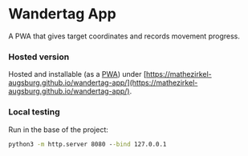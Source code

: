 # Wandertag App

A PWA that gives target coordinates and records movement progress.

### Hosted version

Hosted and installable (as a [PWA](https://web.dev/progressive-web-apps/)) under [https://mathezirkel-augsburg.github.io/wandertag-app/](https://mathezirkel-augsburg.github.io/wandertag-app/).

### Local testing

Run in the base of the project:

```cmd
python3 -m http.server 8080 --bind 127.0.0.1
```
